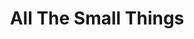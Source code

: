 ---
ee_id_show: '4246'
site: '1'
type: '5'
title: All The Small Things
url: all-the-small-things-2
live_url:
year: '2014'
venue: Reykjavik Art Museum
state_country: Reykjavik
pitch: Traveling show (came form Denmark). Iceland was so sick. OMG. Amazing place.
ps:
imgs: Reykjavik-Art-Museum-2015-001-install-004-database-pt.jpg,Reykjavik-Art-Museum-2015-001-install-024-database-pt.jpg,Reykjavik-Art-Museum-2015-001-install-026-database-pt.jpg,Reykjavik-Art-Museum-2015-001-install-033-database-pt.jpg,Reykjavik-Art-Museum-2015-001-install-036-database-pt.jpg,Reykjavik-Art-Museum-2015-001-install-037-database-pt.jpg,Reykjavik-Art-Museum-2015-001-install-035-database-pt.jpg,Reykjavik-Art-Museum-2015-001-install-003-database-pt.jpg,Reykjavik-Art-Museum-2015-001-install-005-database-pt.jpg,Reykjavik-Art-Museum-2015-001-install-015-database-pt.jpg,Reykjavik-Art-Museum-2015-001-install-022-database-pt.jpg
things: "[121] [2011-115-self-playing-nintendo-64-nba-courtside-2] 2011-115 Self Playing
  Nintendo 64 NBA Courtside 2,[210] [2008-003-permanent-vacation] 2008-003 Permanent
  Vacation,[2217] [2011-156-audmcrs-installation] 2011-156 The AUDMCRS Underground
  Dance Music Collection of Recorded Sound,[4110] [2013-31-diddy-lakes] 2013-31 Diddy
  Lakes,[4111] [2013-117-the-source-desktop-wireform] 2013 117 The Source Issue 1
  Desktop Wireform (SRF-014),[4112] [2013-133-the-source-issue-3-i-shot-andy-warhol]
  2013 133 The Source Issue 3 I Shot Andy Warhol (SRF-016),[4113] [2013-168-the-source-issue-4-on-and-on]
  2013-168 The Source Issue 4 On and On  (SRF-017),[4114] [2013-138-the-source-pizza-party]
  2013 138 The Source Issue 2 Pizza Party (SRF-015),[4115] [2013-169-freshbuzz] 2013-169
  Freshbuzz,[4116] [2013-087-blackberry-lakes] 2013-087 Blackberry / Lakes,[4117]
  [2013-189-asshole-lakes] 2013-189 Asshole / Lakes,[4118] [2013-190-awkard-smiles-lakes]
  2013-190 Awkard Smiles / Lakes,[4119] [2013-193-seinfeld-dvd-lakes] 2013-193 Seinfeld
  DVD / Lakes,[4168] [2014-125-all-the-small-things] 2014-125 All The Small Things
  (catalog),[4221] [2013-206-25-clintons-2-palms-and-a-taurus] 2013-206 25 clintons,
  2 Palms, and a Taurus,[4222] [2013-220-dances-for-electric-piano-performance] 2013-220
  Dances for Electric Piano (Performance),[4227] [2013-198-photoshop-cs] 2013-198
  Photoshop CS,[4228] [2013-196-quickoffice] 2013-196 QuickOffice,[4229] [2014-033-bath-safety]
  2014-033 Bath Safety,[4230] [2014-035-calcium-source] 2014-035 Calcium Source,[4231]
  [2014-036-doooh] 2014-036 Doooh,[4232] [2014-037-dunks] 2014-037 Dunks,[4233] [2014-039-established-92]
  2014-039 Established 92,[4234] [2014-040-gravers] 2014-040 Gravers,[4235] [2014-041-hater]
  2014-041 Hater,[4236] [2014-046-raw-youth] 2014-046 Raw Youth,[4237] [2014-047-scene-girls]
  2014-047 Scene Girls,[4238] [2014-034-tools] 2014-034 Tools,[4239] [2014-051-you-only-live-once]
  2014-051 You Only Live Once,[4241] [2013-199-the-source-sculpture] 2013-199 The
  Source (sculpture)"
status:
vis: Y
layout: shows
---